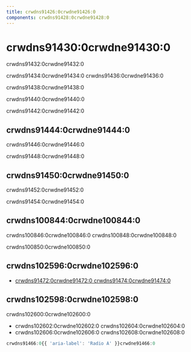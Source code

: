 ```yaml
---
title: crwdns91426:0crwdne91426:0
components: crwdns91428:0crwdne91428:0
---
```


# crwdns91430:0crwdne91430:0

<p class="description">crwdns91432:0crwdne91432:0</p>

crwdns91434:0crwdne91434:0 crwdns91436:0crwdne91436:0

crwdns91438:0crwdne91438:0

crwdns91440:0crwdne91440:0

crwdns91442:0crwdne91442:0

## crwdns91444:0crwdne91444:0

crwdns91446:0crwdne91446:0

crwdns91448:0crwdne91448:0

## crwdns91450:0crwdne91450:0

crwdns91452:0crwdne91452:0

crwdns91454:0crwdne91454:0

## crwdns100844:0crwdne100844:0

crwdns100846:0crwdne100846:0 crwdns100848:0crwdne100848:0

crwdns100850:0crwdne100850:0

## crwdns102596:0crwdne102596:0

- [crwdns91472:0crwdne91472:0 crwdns91474:0crwdne91474:0](crwdns91470:0crwdne91470:0)

## crwdns102598:0crwdne102598:0

crwdns102600:0crwdne102600:0

- crwdns102602:0crwdne102602:0 crwdns102604:0crwdne102604:0
- crwdns102606:0crwdne102606:0 crwdns102608:0crwdne102608:0

```jsx
crwdns91466:0{{ 'aria-label': 'Radio A' }}crwdne91466:0
```